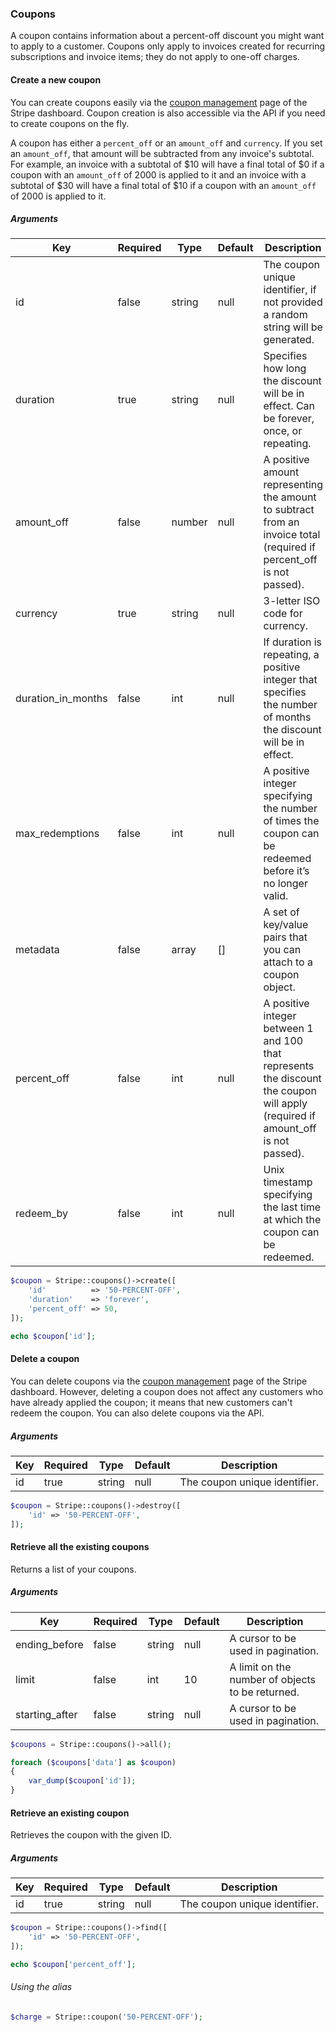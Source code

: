 ### Coupons

A coupon contains information about a percent-off discount you might want to apply to a customer. Coupons only apply to invoices created for recurring subscriptions and invoice items; they do not apply to one-off charges.

#### Create a new coupon

You can create coupons easily via the [coupon management](https://dashboard.stripe.com/coupons) page of the Stripe dashboard. Coupon creation is also accessible via the API if you need to create coupons on the fly.

A coupon has either a `percent_off` or an `amount_off` and `currency`. If you set an `amount_off`, that amount will be subtracted from any invoice's subtotal. For example, an invoice with a subtotal of $10 will have a final total of $0 if a coupon with an `amount_off` of 2000 is applied to it and an invoice with a subtotal of $30 will have a final total of $10 if a coupon with an `amount_off` of 2000 is applied to it.

##### Arguments

Key                | Required | Type   | Default | Description
------------------ | -------- | ------ | ------- | -----------------------------
id                 | false    | string | null    | The coupon unique identifier, if not provided a random string will be generated.
duration           | true     | string | null    | Specifies how long the discount will be in effect. Can be forever, once, or repeating.
amount_off         | false    | number | null    | A positive amount representing the amount to subtract from an invoice total (required if percent_off is not passed).
currency           | true     | string | null    | 3-letter ISO code for currency.
duration_in_months | false    | int    | null    | If duration is repeating, a positive integer that specifies the number of months the discount will be in effect.
max_redemptions    | false    | int    | null    | A positive integer specifying the number of times the coupon can be redeemed before it’s no longer valid.
metadata           | false    | array  | []      | A set of key/value pairs that you can attach to a coupon object.
percent_off        | false    | int    | null    | A positive integer between 1 and 100 that represents the discount the coupon will apply (required if amount_off is not passed).
redeem_by          | false    | int    | null    | Unix timestamp specifying the last time at which the coupon can be redeemed.

```php
$coupon = Stripe::coupons()->create([
	'id'          => '50-PERCENT-OFF',
	'duration'    => 'forever',
	'percent_off' => 50,
]);

echo $coupon['id'];
```

#### Delete a coupon

You can delete coupons via the [coupon management](https://dashboard.stripe.com/coupons) page of the Stripe dashboard. However, deleting a coupon does not affect any customers who have already applied the coupon; it means that new customers can't redeem the coupon. You can also delete coupons via the API.

##### Arguments

Key | Required | Type   | Default | Description
--- | -------- | ------ | ------- | --------------------------------------------
id  | true     | string | null    | The coupon unique identifier.

```php
$coupon = Stripe::coupons()->destroy([
	'id' => '50-PERCENT-OFF',
]);
```

#### Retrieve all the existing coupons

Returns a list of your coupons.

##### Arguments

Key            | Required | Type   | Default | Description
-------------- | -------- | ------ | ------- | ---------------------------------
ending_before  | false    | string | null    | A cursor to be used in pagination.
limit          | false    | int    | 10      | A limit on the number of objects to be returned.
starting_after | false    | string | null    | A cursor to be used in pagination.

```php
$coupons = Stripe::coupons()->all();

foreach ($coupons['data'] as $coupon)
{
	var_dump($coupon['id']);
}
```

#### Retrieve an existing coupon

Retrieves the coupon with the given ID.

##### Arguments

Key | Required | Type   | Default | Description
--- | -------- | ------ | ------- | --------------------------------------------
id  | true     | string | null    | The coupon unique identifier.

```php
$coupon = Stripe::coupons()->find([
	'id' => '50-PERCENT-OFF',
]);

echo $coupon['percent_off'];
```

###### Using the alias

```php
$charge = Stripe::coupon('50-PERCENT-OFF');
```
